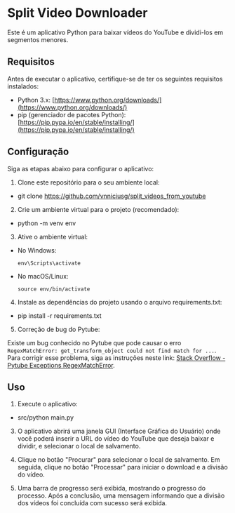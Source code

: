 # Split Video Downloader

Este é um aplicativo Python para baixar vídeos do YouTube e dividi-los em segmentos menores.

## Requisitos

Antes de executar o aplicativo, certifique-se de ter os seguintes requisitos instalados:

- Python 3.x: [https://www.python.org/downloads/](https://www.python.org/downloads/)
- pip (gerenciador de pacotes Python): [https://pip.pypa.io/en/stable/installing/](https://pip.pypa.io/en/stable/installing/)

## Configuração

Siga as etapas abaixo para configurar o aplicativo:

1. Clone este repositório para o seu ambiente local:

- git clone https://github.com/vnniciusg/split_videos_from_youtube

2. Crie um ambiente virtual para o projeto (recomendado):
- python -m venv env

3. Ative o ambiente virtual:
- No Windows:
  ```
  env\Scripts\activate
  ```
- No macOS/Linux:
  ```
  source env/bin/activate
  ```
4. Instale as dependências do projeto usando o arquivo requirements.txt:
- pip install -r requirements.txt

5. Correção de bug do Pytube:

Existe um bug conhecido no Pytube que pode causar o erro `RegexMatchError: get_transform_object could not find match for ...`. Para corrigir esse problema, siga as instruções neste link: [Stack Overflow - Pytube Exceptions RegexMatchError](https://stackoverflow.com/questions/76704097/pytube-exceptions-regexmatcherror-get-transform-object-could-not-find-match-fo).

## Uso

1. Execute o aplicativo:   
- src/python main.py

3. O aplicativo abrirá uma janela GUI (Interface Gráfica do Usuário) onde você poderá inserir a URL do vídeo do YouTube que deseja baixar e dividir, e selecionar o local de salvamento.

4. Clique no botão "Procurar" para selecionar o local de salvamento. Em seguida, clique no botão "Processar" para iniciar o download e a divisão do vídeo.

5. Uma barra de progresso será exibida, mostrando o progresso do processo. Após a conclusão, uma mensagem informando que a divisão dos vídeos foi concluída com sucesso será exibida.

